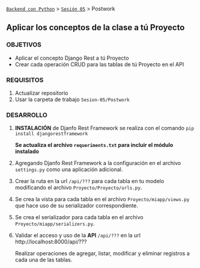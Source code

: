 [`Backend con Python`](../../Readme.md) > [`Sesión 05`](../Readme.md) > Postwork
## Aplicar los conceptos de la clase a tú Proyecto

### OBJETIVOS
- Aplicar el concepto Django Rest a tú Proyecto
- Crear cada operación CRUD para las tablas de tú Proyecto en el API

### REQUISITOS
1. Actualizar repositorio
1. Usar la carpeta de trabajo `Sesion-05/Postwork`

### DESARROLLO
1. __INSTALACIÓN__ de Djanfo Rest Framework se realiza con el comando `pip install djangorestframework`

   __Se actualiza el archivo `requeriments.txt` para incluir el módulo instalado__

1. Agregando Djanfo Rest Framework a la configuración en el archivo `settings.py` como una aplicación adicional.

1. Crear la ruta en la url `/api/???` para cada tabla en tu modelo modificando el archivo `Proyecto/Proyecto/urls.py`.

1. Se crea la vista para cada tabla en el archivo `Proyecto/miapp/views.py` que hace uso de su serializador correspondiente.

1. Se crea el serializador para cada tabla en el archivo `Proyecto/miapp/serializers.py`.

1. Validar el acceso y uso de la __API__ `/api/???` en la url http://localhost:8000/api/???

   Realizar operaciones de agregar, listar, modificar y eliminar registros a cada una de las tablas.
